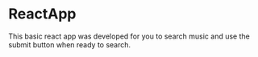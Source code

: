 # ReactApp
This basic react app was developed for you to search music and use the submit button when ready to search.
